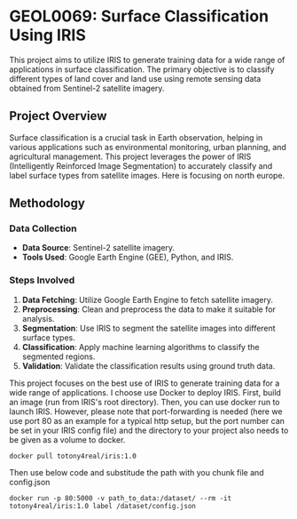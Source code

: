 # GEOL0069: Surface Classification Using IRIS

This project aims to utilize IRIS to generate training data for a wide range of applications in surface classification. The primary objective is to classify different types of land cover and land use using remote sensing data obtained from Sentinel-2 satellite imagery.

## Project Overview

Surface classification is a crucial task in Earth observation, helping in various applications such as environmental monitoring, urban planning, and agricultural management. This project leverages the power of IRIS (Intelligently Reinforced Image Segmentation) to accurately classify and label surface types from satellite images. Here is focusing on north europe.

## Methodology

### Data Collection

- **Data Source**: Sentinel-2 satellite imagery.
- **Tools Used**: Google Earth Engine (GEE), Python, and IRIS.

### Steps Involved

1. **Data Fetching**: Utilize Google Earth Engine to fetch satellite imagery.
2. **Preprocessing**: Clean and preprocess the data to make it suitable for analysis.
3. **Segmentation**: Use IRIS to segment the satellite images into different surface types.
4. **Classification**: Apply machine learning algorithms to classify the segmented regions.
5. **Validation**: Validate the classification results using ground truth data.

This project focuses on the best use of IRIS to generate training data for a wide range of applications.
I choose use Docker to deploy IRIS. First, build an image (run from IRIS's root directory). Then, you can use docker run to launch IRIS. However, please note that port-forwarding is needed (here we use port 80 as an example for a typical http setup, but the port number can be set in your IRIS config file) and the directory to your project also needs to be given as a volume to docker.

`docker pull totony4real/iris:1.0`

Then use below code and substitude the path with you chunk file and config.json

`docker run -p 80:5000 -v path_to_data:/dataset/ --rm -it totony4real/iris:1.0 label /dataset/config.json`
